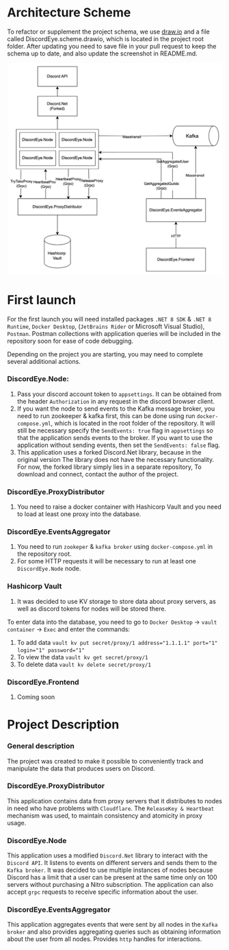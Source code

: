 # Architecture Scheme
To refactor or supplement the project schema, we use
[draw.io](https://app.diagrams.net/) and a file called DiscordEye.scheme.drawio,
which is located in the project root folder. After updating you need to save
file in your pull request to keep the schema up to date, and also update the
screenshot in README.md.

![img_1.png](img_1.png)

# First launch
For the first launch you will need installed packages 
`.NET 8 SDK` & `.NET 8 Runtime`, `Docker Desktop`, (`JetBrains Rider` or Microsoft Visual Studio),
`Postman`. Postman collections with application queries will be included in the repository soon
for ease of code debugging.

Depending on the project you are starting, you may need to complete several
additional actions.

### DiscordEye.Node:
1. Pass your discord account token to `appsettings`. It can be obtained from the header 
`Authorization` in any request in the discord browser client.
2. If you want the node to send events to the Kafka message broker,
you need to run zookeeper & kafka first, this can be done using run
`docker-compose.yml`, which is located in the root folder of the repository. It will still be necessary 
specify the `SendEvents: true` flag in `appsettings` so that the application sends events to the broker.
If you want to use the application without sending events, then set the `SendEvents: false` flag.
3. This application uses a forked Discord.Net library, because in the original version
The library does not have the necessary functionality. For now, the forked library simply lies in a separate repository,
To download and connect, contact the author of the project.

### DiscordEye.ProxyDistributor
1. You need to raise a docker container with Hashicorp Vault and you need to load at least one proxy into the database.

### DiscordEye.EventsAggregator
1. You need to run `zookeper` & `kafka broker` using `docker-compose.yml` in the repository root.
2. For some HTTP requests it will be necessary to run at least one `DiscordEye.Node` node.

### Hashicorp Vault
1. It was decided to use KV storage to store data about proxy servers, as well as
discord tokens for nodes will be stored there.

To enter data into the database, you need to go to `Docker Desktop` -> `vault container` -> `Exec` and enter the commands:
1. To add data `vault kv put secret/proxy/1 address="1.1.1.1" port="1" login="1" password="1"`
2. To view the data `vault kv get secret/proxy/1`
3. To delete data `vault kv delete secret/proxy/1`

### DiscordEye.Frontend
1. Coming soon

# Project Description
### General description
The project was created to make it possible to conveniently track and manipulate the data that produces
users on Discord.

### DiscordEye.ProxyDistributor
This application contains data from proxy servers that it distributes
to nodes in need who have problems with `Cloudflare`. The `ReleaseKey & Heartbeat` mechanism was used,
to maintain consistency and atomicity in proxy usage.

### DiscordEye.Node
This application uses a modified `Discord.Net` library to interact with the `Discord API`.
It listens to events on different servers and sends them to the `Kafka broker`. It was decided to use
multiple instances of nodes because Discord has a limit that a user can be present at the same time
only on 100 servers without purchasing a Nitro subscription. The application can also accept `grpc` requests 
to receive specific information about the user.

### DiscordEye.EventsAggregator
This application aggregates events that were sent by all nodes in the `Kafka broker` and also provides
aggregating queries such as obtaining information about the user from all nodes. Provides `http` handles for
interactions.

